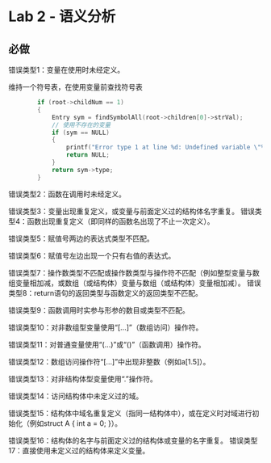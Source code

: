# Lab 2 - 语义分析

## 必做

错误类型1：变量在使用时未经定义。

维持一个符号表，在使用变量前查找符号表

```c
        if (root->childNum == 1)
        {
            Entry sym = findSymbolAll(root->children[0]->strVal);
            // 使用不存在的变量
            if (sym == NULL)
            {
                printf("Error type 1 at line %d: Undefined variable \"%s\".\n", root->lineno, root->children[0]->strVal);
                return NULL;
            }
            return sym->type;
        }
```

错误类型2：函数在调用时未经定义。



错误类型3：变量出现重复定义，或变量与前面定义过的结构体名字重复。
错误类型4：函数出现重复定义（即同样的函数名出现了不止一次定义）。

错误类型5：赋值号两边的表达式类型不匹配。

错误类型6：赋值号左边出现一个只有右值的表达式。

错误类型7：操作数类型不匹配或操作数类型与操作符不匹配（例如整型变量与数组变量相加减，或数组（或结构体）变量与数组（或结构体）变量相加减）。
错误类型8：return语句的返回类型与函数定义的返回类型不匹配。

错误类型9：函数调用时实参与形参的数目或类型不匹配。

错误类型10：对非数组型变量使用“[…]”（数组访问）操作符。

错误类型11：对普通变量使用“(…)”或“()”（函数调用）操作符。

错误类型12：数组访问操作符“[…]”中出现非整数（例如a[1.5]）。

错误类型13：对非结构体型变量使用“.”操作符。

错误类型14：访问结构体中未定义过的域。

错误类型15：结构体中域名重复定义（指同一结构体中），或在定义时对域进行初始化（例如struct A { int a = 0; }）。

错误类型16：结构体的名字与前面定义过的结构体或变量的名字重复。
错误类型17：直接使用未定义过的结构体来定义变量。
